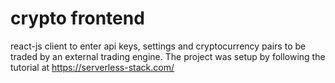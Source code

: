 # crypto frontend
react-js client to enter api keys, settings and cryptocurrency pairs to be traded by an external trading engine. The project was setup by following the tutorial at https://serverless-stack.com/
